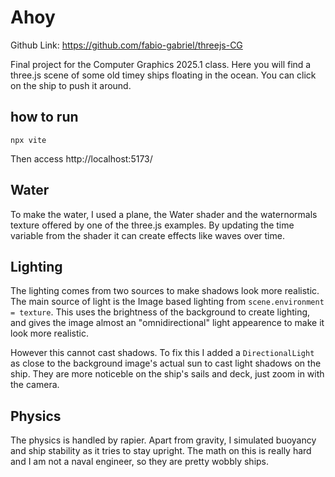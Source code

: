 # Ahoy

Github Link: https://github.com/fabio-gabriel/threejs-CG

Final project for the Computer Graphics 2025.1 class. Here you will find a three.js scene of some old timey ships floating in the ocean. You can click on the ship to push it around.

## how to run 
`npx vite`

Then access http://localhost:5173/

## Water 
To make the water, I used a plane, the Water shader and the waternormals texture offered by one of the three.js examples. By updating the time variable from the shader it can create effects like waves over time.

## Lighting
The lighting comes from two sources to make shadows look more realistic. The main source of light is the Image based lighting from `scene.environment = texture`. This uses the brightness of the background to create lighting, and gives the image almost an "omnidirectional" light appearence to make it look more realistic. 

However this cannot cast shadows. To fix this I added a `DirectionalLight` as close to the background image's actual sun to cast light shadows on the ship. They are more noticeble on the ship's sails and deck, just zoom in with the camera.

## Physics
The physics is handled by rapier. Apart from gravity, I simulated buoyancy and ship stability as it tries to stay upright. The math on this is really hard and I am not a naval engineer, so they are pretty wobbly ships.
